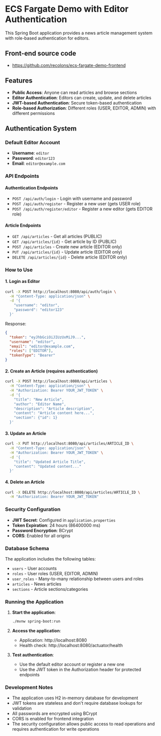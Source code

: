 # ECS Fargate Demo with Editor Authentication

This Spring Boot application provides a news article management system with role-based authentication for editors.

## Front-end source code

- https://github.com/recolons/ecs-fargate-demo-frontend

## Features

- **Public Access**: Anyone can read articles and browse sections
- **Editor Authentication**: Editors can create, update, and delete articles
- **JWT-based Authentication**: Secure token-based authentication
- **Role-based Authorization**: Different roles (USER, EDITOR, ADMIN) with different permissions

## Authentication System

### Default Editor Account
- **Username**: `editor`
- **Password**: `editor123`
- **Email**: `editor@example.com`

### API Endpoints

#### Authentication Endpoints
- `POST /api/auth/login` - Login with username and password
- `POST /api/auth/register` - Register a new user (gets USER role)
- `POST /api/auth/register/editor` - Register a new editor (gets EDITOR role)

#### Article Endpoints
- `GET /api/articles` - Get all articles (PUBLIC)
- `GET /api/articles/{id}` - Get article by ID (PUBLIC)
- `POST /api/articles` - Create new article (EDITOR only)
- `PUT /api/articles/{id}` - Update article (EDITOR only)
- `DELETE /api/articles/{id}` - Delete article (EDITOR only)

### How to Use

#### 1. Login as Editor
```bash
curl -X POST http://localhost:8080/api/auth/login \
  -H "Content-Type: application/json" \
  -d '{
    "username": "editor",
    "password": "editor123"
  }'
```

Response:
```json
{
  "token": "eyJhbGciOiJIUzUxMiJ9...",
  "username": "editor",
  "email": "editor@example.com",
  "roles": ["EDITOR"],
  "tokenType": "Bearer"
}
```

#### 2. Create an Article (requires authentication)
```bash
curl -X POST http://localhost:8080/api/articles \
  -H "Content-Type: application/json" \
  -H "Authorization: Bearer YOUR_JWT_TOKEN" \
  -d '{
    "title": "New Article",
    "author": "Editor Name",
    "description": "Article description",
    "content": "Article content here...",
    "section": {"id": 1}
  }'
```

#### 3. Update an Article
```bash
curl -X PUT http://localhost:8080/api/articles/ARTICLE_ID \
  -H "Content-Type: application/json" \
  -H "Authorization: Bearer YOUR_JWT_TOKEN" \
  -d '{
    "title": "Updated Article Title",
    "content": "Updated content..."
  }'
```

#### 4. Delete an Article
```bash
curl -X DELETE http://localhost:8080/api/articles/ARTICLE_ID \
  -H "Authorization: Bearer YOUR_JWT_TOKEN"
```

### Security Configuration

- **JWT Secret**: Configured in `application.properties`
- **Token Expiration**: 24 hours (86400000 ms)
- **Password Encryption**: BCrypt
- **CORS**: Enabled for all origins

### Database Schema

The application includes the following tables:
- `users` - User accounts
- `roles` - User roles (USER, EDITOR, ADMIN)
- `user_roles` - Many-to-many relationship between users and roles
- `articles` - News articles
- `sections` - Article sections/categories

### Running the Application

1. **Start the application**:
   ```bash
   ./mvnw spring-boot:run
   ```

2. **Access the application**:
   - Application: http://localhost:8080
   - Health check: http://localhost:8080/actuator/health

3. **Test authentication**:
   - Use the default editor account or register a new one
   - Use the JWT token in the Authorization header for protected endpoints

### Development Notes

- The application uses H2 in-memory database for development
- JWT tokens are stateless and don't require database lookups for validation
- All passwords are encrypted using BCrypt
- CORS is enabled for frontend integration
- The security configuration allows public access to read operations and requires authentication for write operations 